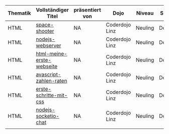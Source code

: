 | Thematik | Vollständiger Titel                                                                                                  | präsentiert von | Dojo           | Niveau  | Sprache  | Type          | Rubrik        |
| -------- | -------------------------------------------------------------------------------------------------------------------- | --------------- | -------------- | ------- | -------- | ------------- | ------------- |
| HTML     | [space-shooter](http://coderdojo-linz.github.io/trainingsanleitungen/web/space-shooter.html)                         | NA              | Coderdojo Linz | Neuling | Deutsche | Dojo Erstellt | Online-Lernen |
| HTML     | [nodejs-webserver](http://coderdojo-linz.github.io/trainingsanleitungen/web/nodejs-webserver.html)                   | NA              | Coderdojo Linz | Neuling | Deutsche | Dojo Erstellt | Online-Lernen |
| HTML     | [html-meine-erste-webseite](http://coderdojo-linz.github.io/trainingsanleitungen/web/html-meine-erste-webseite.html) | NA              | Coderdojo Linz | Neuling | Deutsche | Dojo Erstellt | Online-Lernen |
| HTML     | [avascript-zahlen-raten](http://coderdojo-linz.github.io/trainingsanleitungen/web/javascript-zahlen-raten.html)      | NA              | Coderdojo Linz | Neuling | Deutsche | Dojo Erstellt | Online-Lernen |
| HTML     | [erste-schritte-mit-css](http://coderdojo-linz.github.io/trainingsanleitungen/web/erste-schritte-mit-css.html)       | NA              | Coderdojo Linz | Neuling | Deutsche | Dojo Erstellt | Online-Lernen |
| HTML     | [nodejs-socketio-chat](http://coderdojo-linz.github.io/trainingsanleitungen/web/nodejs-socketio-chat.html)           | NA              | Coderdojo Linz | Neuling | Deutsche | Dojo Erstellt | Online-Lernen |
|          |                                                                                                                      |                 |                |         |          |               |               |
